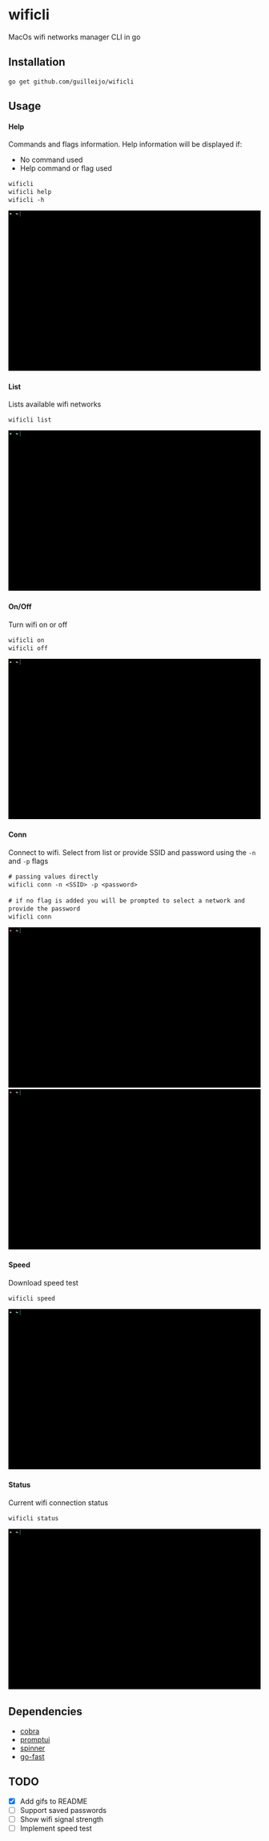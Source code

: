 # wificli
MacOs wifi networks manager CLI in go


## Installation
```
go get github.com/guilleijo/wificli
```

## Usage

#### Help
Commands and flags information. Help information will be displayed if:
- No command used
- Help command or flag used
```
wificli
wificli help
wificli -h
```
![wificli](./assets/readme/help.gif)


#### List
Lists available wifi networks
```
wificli list
```
![wificli](./assets/readme/list.gif)

#### On/Off
Turn wifi on or off
```
wificli on
wificli off
```
![wificli](./assets/readme/on-off.gif)

#### Conn
Connect to wifi. Select from list or provide SSID and password using the `-n` and `-p` flags
```
# passing values directly
wificli conn -n <SSID> -p <password>

# if no flag is added you will be prompted to select a network and provide the password
wificli conn
```
![wificli](./assets/readme/conn-interactive.gif)
![wificli](./assets/readme/conn-flags.gif)

#### Speed
Download speed test
```
wificli speed
```
![wificli](./assets/readme/speed.gif)

#### Status
Current wifi connection status
```
wificli status
```
![wificli](./assets/readme/status.gif)

## Dependencies
- [cobra](https://github.com/spf13/cobra)
- [promptui](https://github.com/manifoldco/promptui)
- [spinner](https://github.com/briandowns/spinner)
- [go-fast](https://github.com/ddo/go-fast)

## TODO
- [x] Add gifs to README
- [ ] Support saved passwords
- [ ] Show wifi signal strength
- [ ] Implement speed test